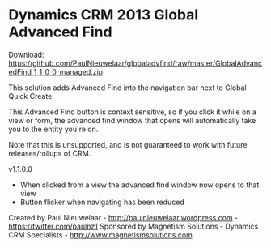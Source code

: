 # Dynamics CRM 2013 Global Advanced Find
Download: https://github.com/PaulNieuwelaar/globaladvfind/raw/master/GlobalAdvancedFind_1_1_0_0_managed.zip

This solution adds Advanced Find into the navigation bar next to Global Quick Create.

This Advanced Find button is context sensitive, so if you click it while on a view or form, the advanced find window that opens will automatically take you to the entity you're on.

Note that this is unsupported, and is not guaranteed to work with future releases/rollups of CRM.

v1.1.0.0
- When clicked from a view the advanced find window now opens to that view
- Button flicker when navigating has been reduced

Created by Paul Nieuwelaar - http://paulnieuwelaar.wordpress.com - https://twitter.com/paulnz1
Sponsored by Magnetism Solutions - Dynamics CRM Specialists - http://www.magnetismsolutions.com

